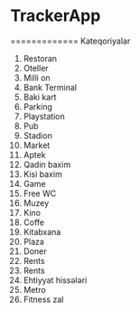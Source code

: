 # TrackerApp
=============
Kateqoriyalar

1. Restoran
2. Oteller
3. Milli on
4. Bank Terminal
5. Baki kart
6. Parking
7. Playstation
8. Pub
9. Stadion
10. Market
11. Aptek
12. Qadin baxim
13. Kisi baxim
14. Game
15. Free WC
16. Muzey
17. Kino
18. Coffe
19. Kitabxana
20. Plaza
21. Doner
22. Rents
23. Rents
24. Ehtiyyat hissələri
25. Metro
26. Fitness zal

